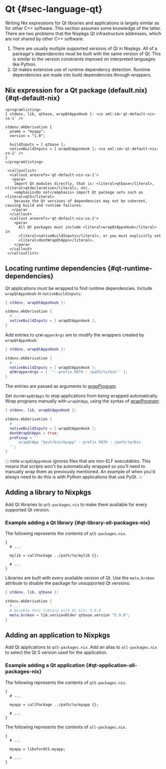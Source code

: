 # Qt {#sec-language-qt}

Writing Nix expressions for Qt libraries and applications is largely similar as for other C++ software.
This section assumes some knowledge of the latter.
There are two problems that the Nixpkgs Qt infrastructure addresses,
which are not shared by other C++ software:

1.  There are usually multiple supported versions of Qt in Nixpkgs.
    All of a package's dependencies must be built with the same version of Qt.
    This is similar to the version constraints imposed on interpreted languages like Python.
2.  Qt makes extensive use of runtime dependency detection.
    Runtime dependencies are made into build dependencies through wrappers.

## Nix expression for a Qt package (default.nix) {#qt-default-nix}

```{=docbook}
<programlisting>
{ stdenv, lib, qtbase, wrapQtAppsHook }: <co xml:id='qt-default-nix-co-1' />

stdenv.mkDerivation {
  pname = "myapp";
  version = "1.0";

  buildInputs = [ qtbase ];
  nativeBuildInputs = [ wrapQtAppsHook ]; <co xml:id='qt-default-nix-co-2' />
}
</programlisting>

 <calloutlist>
  <callout arearefs='qt-default-nix-co-1'>
   <para>
    Import Qt modules directly, that is: <literal>qtbase</literal>, <literal>qtdeclarative</literal>, etc.
    <emphasis>Do not</emphasis> import Qt package sets such as <literal>qt5</literal>
    because the Qt versions of dependencies may not be coherent, causing build and runtime failures.
   </para>
  </callout>
  <callout arearefs='qt-default-nix-co-2'>
    <para>
      All Qt packages must include <literal>wrapQtAppsHook</literal> in
      <literal>nativeBuildInputs</literal>, or you must explicitly set
      <literal>dontWrapQtApps</literal>.
    </para>
  </callout>
 </calloutlist>
```

## Locating runtime dependencies {#qt-runtime-dependencies}

Qt applications must be wrapped to find runtime dependencies.
Include `wrapQtAppsHook` in `nativeBuildInputs`:

```nix
{ stdenv, wrapQtAppsHook }:

stdenv.mkDerivation {
  # ...
  nativeBuildInputs = [ wrapQtAppsHook ];
}
```

Add entries to `qtWrapperArgs` are to modify the wrappers created by
`wrapQtAppsHook`:

```nix
{ stdenv, wrapQtAppsHook }:

stdenv.mkDerivation {
  # ...
  nativeBuildInputs = [ wrapQtAppsHook ];
  qtWrapperArgs = [ ''--prefix PATH : /path/to/bin'' ];
}
```

The entries are passed as arguments to [wrapProgram](#fun-wrapProgram).

Set `dontWrapQtApps` to stop applications from being wrapped automatically.
Wrap programs manually with `wrapQtApp`, using the syntax of
[wrapProgram](#fun-wrapProgram):

```nix
{ stdenv, lib, wrapQtAppsHook }:

stdenv.mkDerivation {
  # ...
  nativeBuildInputs = [ wrapQtAppsHook ];
  dontWrapQtApps = true;
  preFixup = ''
      wrapQtApp "$out/bin/myapp" --prefix PATH : /path/to/bin
  '';
}
```

::: note
`wrapQtAppsHook` ignores files that are non-ELF executables.
This means that scripts won't be automatically wrapped so you'll need to manually wrap them as previously mentioned.
An example of when you'd always need to do this is with Python applications that use PyQt.
:::

## Adding a library to Nixpkgs
Add Qt libraries to `qt5-packages.nix` to make them available for every
supported Qt version.

### Example adding a Qt library {#qt-library-all-packages-nix}

The following represents the contents of `qt5-packages.nix`.
```
{
  # ...

  mylib = callPackage ../path/to/mylib {};

  # ...
}
```

Libraries are built with every available version of Qt.
Use the `meta.broken` attribute to disable the package for unsupported Qt versions:

```nix
{ stdenv, lib, qtbase }:

stdenv.mkDerivation {
  # ...
  # Disable this library with Qt &lt; 5.9.0
  meta.broken = lib.versionOlder qtbase.version "5.9.0";
}
```

## Adding an application to Nixpkgs
Add Qt applications to `qt5-packages.nix`. Add an alias to `all-packages.nix`
to select the Qt 5 version used for the application.

### Example adding a Qt application {#qt-application-all-packages-nix}

The following represents the contents of `qt5-packages.nix`.
```
{
  # ...

  myapp = callPackage ../path/to/myapp {};

  # ...
}
```

The following represents the contents of `all-packages.nix`.
```
{
  # ...

  myapp = libsForQt5.myapp;

  # ...
}
```
